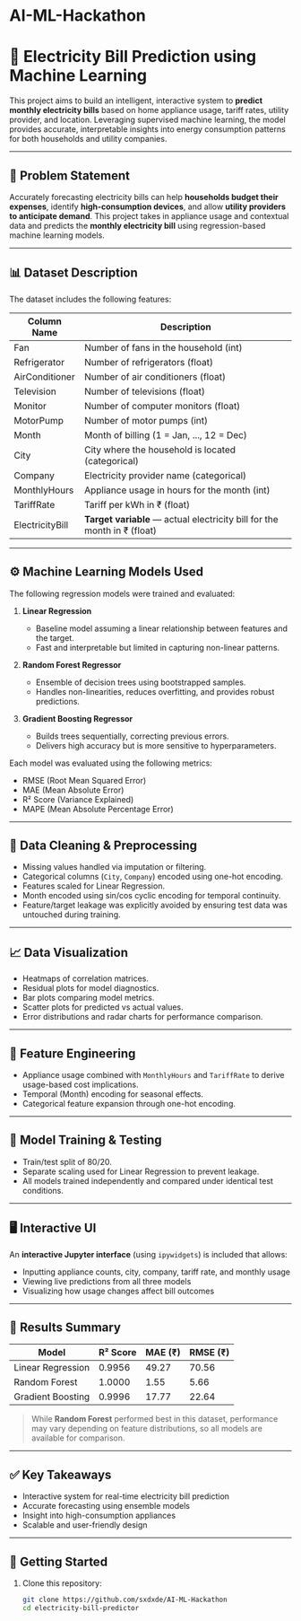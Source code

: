 # AI-ML-Hackathon

# 🔌 Electricity Bill Prediction using Machine Learning

This project aims to build an intelligent, interactive system to **predict monthly electricity bills** based on home appliance usage, tariff rates, utility provider, and location. Leveraging supervised machine learning, the model provides accurate, interpretable insights into energy consumption patterns for both households and utility companies.

---

## 🧠 Problem Statement

Accurately forecasting electricity bills can help **households budget their expenses**, identify **high-consumption devices**, and allow **utility providers to anticipate demand**. This project takes in appliance usage and contextual data and predicts the **monthly electricity bill** using regression-based machine learning models.

---

## 📊 Dataset Description

The dataset includes the following features:

| Column Name       | Description                                                                 |
|-------------------|-----------------------------------------------------------------------------|
| Fan               | Number of fans in the household (int)                                      |
| Refrigerator      | Number of refrigerators (float)                                             |
| AirConditioner    | Number of air conditioners (float)                                          |
| Television        | Number of televisions (float)                                               |
| Monitor           | Number of computer monitors (float)                                         |
| MotorPump         | Number of motor pumps (int)                                                 |
| Month             | Month of billing (1 = Jan, ..., 12 = Dec)                                   |
| City              | City where the household is located (categorical)                           |
| Company           | Electricity provider name (categorical)                                     |
| MonthlyHours      | Appliance usage in hours for the month (int)                                |
| TariffRate        | Tariff per kWh in ₹ (float)                                                 |
| ElectricityBill   | **Target variable** — actual electricity bill for the month in ₹ (float)    |

---

## ⚙️ Machine Learning Models Used

The following regression models were trained and evaluated:

1. **Linear Regression**  
   - Baseline model assuming a linear relationship between features and the target.
   - Fast and interpretable but limited in capturing non-linear patterns.

2. **Random Forest Regressor**  
   - Ensemble of decision trees using bootstrapped samples.
   - Handles non-linearities, reduces overfitting, and provides robust predictions.

3. **Gradient Boosting Regressor**  
   - Builds trees sequentially, correcting previous errors.
   - Delivers high accuracy but is more sensitive to hyperparameters.

Each model was evaluated using the following metrics:
- RMSE (Root Mean Squared Error)
- MAE (Mean Absolute Error)
- R² Score (Variance Explained)
- MAPE (Mean Absolute Percentage Error)

---

## 🧼 Data Cleaning & Preprocessing

- Missing values handled via imputation or filtering.
- Categorical columns (`City`, `Company`) encoded using one-hot encoding.
- Features scaled for Linear Regression.
- Month encoded using sin/cos cyclic encoding for temporal continuity.
- Feature/target leakage was explicitly avoided by ensuring test data was untouched during training.

---

## 📈 Data Visualization

- Heatmaps of correlation matrices.
- Residual plots for model diagnostics.
- Bar plots comparing model metrics.
- Scatter plots for predicted vs actual values.
- Error distributions and radar charts for performance comparison.

---

## 🔧 Feature Engineering

- Appliance usage combined with `MonthlyHours` and `TariffRate` to derive usage-based cost implications.
- Temporal (Month) encoding for seasonal effects.
- Categorical feature expansion through one-hot encoding.

---

## 🚉 Model Training & Testing

- Train/test split of 80/20.
- Separate scaling used for Linear Regression to prevent leakage.
- All models trained independently and compared under identical test conditions.

---

## 🖥️ Interactive UI

An **interactive Jupyter interface** (using `ipywidgets`) is included that allows:
- Inputting appliance counts, city, company, tariff rate, and monthly usage
- Viewing live predictions from all three models
- Visualizing how usage changes affect bill outcomes

---

## 📌 Results Summary

| Model              | R² Score | MAE (₹) | RMSE (₹) |
|--------------------|----------|---------|----------|
| Linear Regression  | 0.9956   | 49.27   | 70.56    |
| Random Forest      | 1.0000   | 1.55    | 5.66     |
| Gradient Boosting  | 0.9996   | 17.77   | 22.64    |

> While **Random Forest** performed best in this dataset, performance may vary depending on feature distributions, so all models are available for comparison.

---

## ✅ Key Takeaways

- Interactive system for real-time electricity bill prediction
- Accurate forecasting using ensemble models
- Insight into high-consumption appliances
- Scalable and user-friendly design

---

## 🚀 Getting Started

1. Clone this repository:
   ```bash
   git clone https://github.com/sxdxde/AI-ML-Hackathon
   cd electricity-bill-predictor
